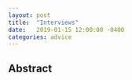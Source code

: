 ```yaml
---
layout: post
title:  "Interviews"
date:   2019-01-15 12:00:00 -0400
categories: advice
---
```

## Abstract
